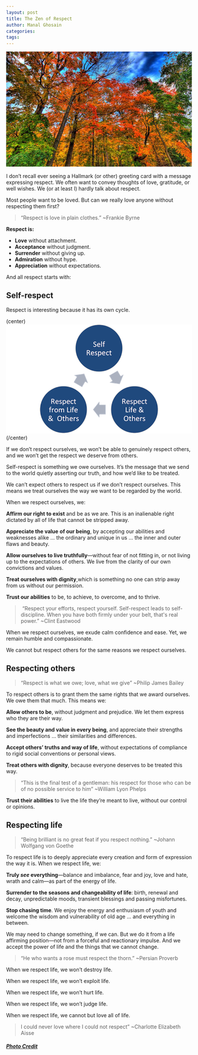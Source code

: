 ```yaml
---
layout: post
title: The Zen of Respect
author: Manal Ghosain
categories:
tags:
---
```


![Trees in autumn](/images/zen-respect.jpg)

I don’t recall ever seeing a Hallmark (or other) greeting card with a message expressing respect. We often want to convey thoughts of love, gratitude, or well wishes. We (or at least I) hardly talk about respect. 

Most people want to be loved. But can we really love anyone without respecting them first? 

> “Respect is love in plain clothes.” ~Frankie Byrne

**Respect is:**

  * **Love** without attachment.
  * **Acceptance** without judgment.
  * **Surrender** without giving up.
  * **Admiration** without hype.
  * **Appreciation** without expectations.


And all respect starts with: 

## Self-respect

Respect is interesting because it has its own cycle. 

(center)![cycle of respect](/images/respect.png)(/center)

If we don’t respect ourselves, we won’t be able to genuinely respect others, and we won’t get the respect we deserve from others. 

Self-respect is something we owe ourselves. It’s the message that we send to the world quietly asserting our truth, and how we’d like to be treated. 

We can’t expect others to respect us if we don’t respect ourselves. This means we treat ourselves the way we want to be regarded by the world. 

When we respect ourselves, we: 

**Affirm our right** **to exist** and be as we are. This is an inalienable right dictated by all of life that cannot be stripped away. 

**Appreciate the value** **of our being**, by accepting our abilities and weaknesses alike … the ordinary and unique in us … the inner and outer flaws and beauty. 

**Allow ourselves to live truthfully**—without fear of not fitting in, or not living up to the expectations of others. We live from the clarity of our own convictions and values. 

**Treat ourselves with dignity**,which is something no one can strip away from us without our permission.

**Trust our abilities** to be, to achieve, to overcome, and to thrive. 

>  “Respect your efforts, respect yourself. Self-respect leads to self-discipline. When you have both firmly under your belt, that's real power.” ~Clint Eastwood

When we respect ourselves, we exude calm confidence and ease. Yet, we remain humble and compassionate. 

We cannot but respect others for the same reasons we respect ourselves. 

## Respecting others

> “Respect is what we owe; love, what we give” ~Philip James Bailey

To respect others is to grant them the same rights that we award ourselves. We owe them that much. This means we: 

**Allow others to be**, without judgment and prejudice. We let them express who they are their way. 

**See the beauty and value in every being**, and appreciate their strengths and imperfections … their similarities and differences. 

**Accept others’ truths and way of life**, without expectations of compliance to rigid social conventions or personal views. 

**Treat others with dignity**, because everyone deserves to be treated this way. 

> “This is the final test of a gentleman: his respect for those who can be of no possible service to him” ~William Lyon Phelps

**Trust their abilities** to live the life they’re meant to live, without our control or opinions. 

## Respecting life

> “Being brilliant is no great feat if you respect nothing.” ~Johann Wolfgang von Goethe

To respect life is to deeply appreciate every creation and form of expression the way it is. When we respect life, we: 

**Truly _see_ everything**—balance and imbalance, fear and joy, love and hate, wrath and calm—as part of the energy of life. 

**Surrender to the seasons and changeability of life**: birth, renewal and decay, unpredictable moods, transient blessings and passing misfortunes. 

**Stop chasing time**. We enjoy the energy and enthusiasm of youth and welcome the wisdom and vulnerability of old age … and everything in between. 

We may need to change something, if we can. But we do it from a life affirming position—not from a forceful and reactionary impulse. And we accept the power of life and the things that we cannot change. 

> “He who wants a rose must respect the thorn.” ~Persian Proverb

When we respect life, we won’t destroy life. 

When we respect life, we won’t exploit life. 

When we respect life, we won’t hurt life. 

When we respect life, we won’t judge life. 

When we respect life, we cannot but love all of life. 

> I could never love where I could not respect” ~Charlotte Elizabeth Aisse

##### [Photo Credit](http://www.flickr.com/photos/dexxus/2981387336/)